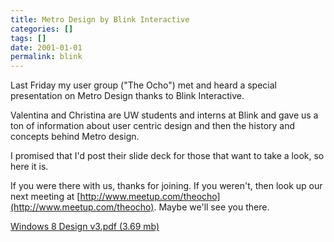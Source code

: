 ```yaml
---
title: Metro Design by Blink Interactive
categories: []
tags: []
date: 2001-01-01
permalink: blink
---
```


Last Friday my user group ("The Ocho") met and heard a special presentation on Metro Design thanks to Blink Interactive.

Valentina and Christina are UW students and interns at Blink and gave us a ton of information about user centric design and then the history and concepts behind Metro design.

I promised that I'd post their slide deck for those that want to take a look, so here it is.

If you were there with us, thanks for joining. If you weren't, then look up our next meeting at [http://www.meetup.com/theocho](http://www.meetup.com/theocho). Maybe we'll see you there.

[Windows 8 Design v3.pdf (3.69 mb)](/bcms-media/Files/Download?id=cac838d0-e200-4053-a613-a35200e0bd61)